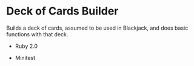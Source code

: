 # Deck of Cards Builder

Builds a deck of cards, assumed to be used in Blackjack, and does basic functions with that deck.

* Ruby 2.0

* Minitest

